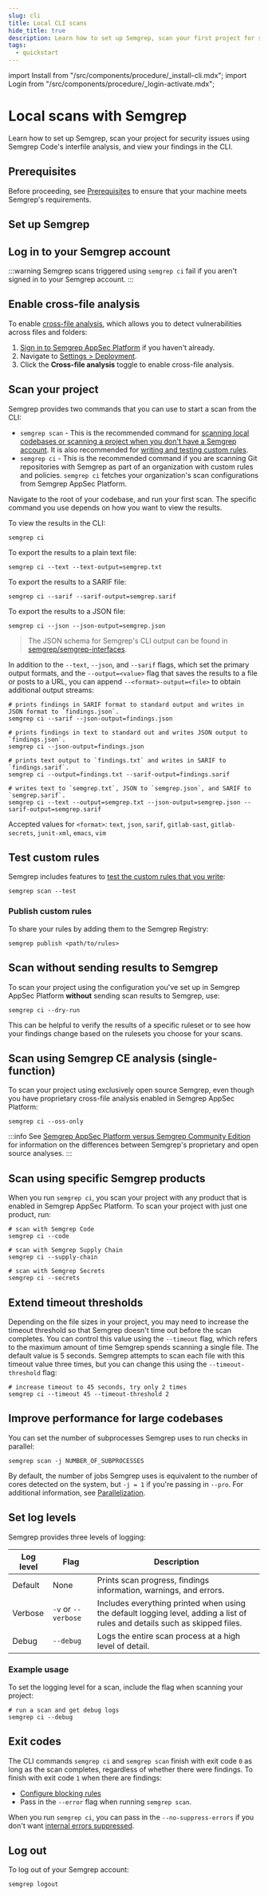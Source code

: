 ```yaml
---
slug: cli
title: Local CLI scans
hide_title: true
description: Learn how to set up Semgrep, scan your first project for security issues, and view your findings in the CLI.
tags:
  - quickstart
---
```



import Install from "/src/components/procedure/_install-cli.mdx";
import Login from "/src/components/procedure/_login-activate.mdx";

# Local scans with Semgrep

Learn how to set up Semgrep, scan your project for security issues using Semgrep Code's interfile analysis, and view your findings in the CLI.

## Prerequisites

Before proceeding, see [Prerequisites](/prerequisites) to ensure that your machine meets Semgrep's requirements.

## Set up Semgrep

<Install />

## Log in to your Semgrep account

<Login />

:::warning
Semgrep scans triggered using `semgrep ci` fail if you aren't signed in to your Semgrep account.
:::

## Enable cross-file analysis

To enable [cross-file analysis](/semgrep-code/semgrep-pro-engine-intro), which allows you to detect vulnerabilities across files and folders:

1. [Sign in to Semgrep AppSec Platform](https://semgrep.dev/login) if you haven't already.
2. Navigate to [Settings > Deployment](https://semgrep.dev/orgs/-/settings).
3. Click the **Cross-file analysis** <i class="fa-solid fa-toggle-large-on"></i> toggle to enable cross-file analysis.

## Scan your project

Semgrep provides two commands that you can use to start a scan from the CLI:

- `semgrep scan` - This is the recommended command for [scanning local codebases or scanning a project when you don't have a Semgrep account](/getting-started/cli-oss). It is also recommended for [writing and testing custom rules](#scan-your-project-with-a-specific-ruleset).
- `semgrep ci` - This is the recommended command if you are scanning Git repositories with Semgrep as part of an organization with custom rules and policies. `semgrep ci` fetches your organization's scan configurations from Semgrep AppSec Platform.

Navigate to the root of your codebase, and run your first scan. The specific command you use depends on how you want to view the results.

To view the results in the CLI:

```console
semgrep ci
```

To export the results to a plain text file:

```console
semgrep ci --text --text-output=semgrep.txt
```

To export the results to a SARIF file:

```console
semgrep ci --sarif --sarif-output=semgrep.sarif
```

To export the results to a JSON file:

```console
semgrep ci --json --json-output=semgrep.json
```

> The JSON schema for Semgrep's CLI output can be found in [semgrep/semgrep-interfaces](https://github.com/semgrep/semgrep-interfaces/blob/main/semgrep_output_v1.jsonschema).

In addition to the `--text`, `--json`, and `--sarif` flags, which set the primary output formats, and the `--output=<value>` flag that saves the results to a file or posts to a URL, you can append `--<format>-output=<file>` to obtain additional output streams:

```console
# prints findings in SARIF format to standard output and writes in JSON format to `findings.json`.
semgrep ci --sarif --json-output=findings.json

# prints findings in text to standard out and writes JSON output to `findings.json`.
semgrep ci --json-output=findings.json

# prints text output to `findings.txt` and writes in SARIF to `findings.sarif`.
semgrep ci --output=findings.txt --sarif-output=findings.sarif

# writes text to `semgrep.txt`, JSON to `semgrep.json`, and SARIF to `semgrep.sarif`.
semgrep ci --text --output=semgrep.txt --json-output=semgrep.json --sarif-output=semgrep.sarif
```

Accepted values for `<format>`: `text`, `json`, `sarif`, `gitlab-sast`, `gitlab-secrets`, `junit-xml`, `emacs`, `vim`

## Test custom rules

Semgrep includes features to [test the custom rules that you write](/writing-rules/testing-rules):

```console
semgrep scan --test
```

### Publish custom rules

To share your rules by adding them to the Semgrep Registry:

```console
semgrep publish <path/to/rules>
```

## Scan without sending results to Semgrep

To scan your project using the configuration you've set up in Semgrep AppSec Platform **without** sending scan results to Semgrep, use:

```console
semgrep ci --dry-run
```

This can be helpful to verify the results of a specific ruleset or to see how your findings change based on the rulesets you choose for your scans.

## Scan using Semgrep CE analysis (single-function)

To scan your project using exclusively open source Semgrep, even though you have proprietary cross-file analysis enabled in Semgrep AppSec Platform:

```console
semgrep ci --oss-only
```

:::info
See [Semgrep AppSec Platform versus Semgrep Community Edition](/semgrep-pro-vs-oss) for information on the differences between Semgrep's proprietary and open source analyses.
:::

## Scan using specific Semgrep products

When you run `semgrep ci`, you scan your project with any product that is enabled in Semgrep AppSec Platform. To scan your project with just one product, run:

```console
# scan with Semgrep Code
semgrep ci --code

# scan with Semgrep Supply Chain
semgrep ci --supply-chain

# scan with Semgrep Secrets
semgrep ci --secrets
```

## Extend timeout thresholds

Depending on the file sizes in your project, you may need to increase the timeout threshold so that Semgrep doesn't time out before the scan completes. You can control this value using the `--timeout` flag, which refers to the maximum amount of time Semgrep spends scanning a single file. The default value is 5 seconds. Semgrep attempts to scan each file with this timeout value three times, but you can change this using the `--timeout-threshold` flag:

```console
# increase timeout to 45 seconds, try only 2 times
semgrep ci --timeout 45 --timeout-threshold 2
```

## Improve performance for large codebases

You can set the number of subprocesses Semgrep uses to run checks in parallel:

```console
semgrep scan -j NUMBER_OF_SUBPROCESSES
```

By default, the number of jobs Semgrep uses is equivalent to the number of cores detected on the system, but `-j = 1` if you're passing in `--pro`. For additional information, see [Parallelization](/kb/semgrep-code/scan-engine-kill).

## Set log levels

Semgrep provides three levels of logging:

| **Log level** | **Flag** | **Description** |
| - | - | - |
| Default | None | Prints scan progress, findings information, warnings, and errors. |
| Verbose | `-v` or `--verbose` | Includes everything printed when using the default logging level, adding a list of rules and details such as skipped files. |
| Debug | `--debug` | Logs the entire scan process at a high level of detail. |

### Example usage

To set the logging level for a scan, include the flag when scanning your project:

```console
# run a scan and get debug logs
semgrep ci --debug
```

## Exit codes

The CLI commands `semgrep ci` and `semgrep scan` finish with exit code `0` as long as the scan completes, regardless of whether there were findings. To finish with exit code `1` when there are findings:

* [Configure blocking rules](/semgrep-code/policies/#block-a-pr-or-mr-through-rule-modes)
* Pass in the `--error` flag when running `semgrep scan`.

When you run `semgrep ci`, you can pass in the `--no-suppress-errors` if you don't want [internal errors suppressed](/cli-reference/#exit-codes).

## Log out

To log out of your Semgrep account:

```console
semgrep logout
```

